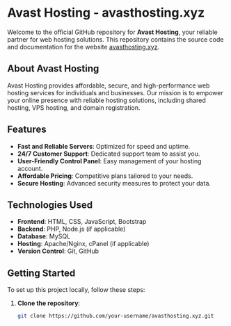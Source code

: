 # Avast Hosting - avasthosting.xyz

Welcome to the official GitHub repository for **Avast Hosting**, your reliable partner for web hosting solutions. This repository contains the source code and documentation for the website [avasthosting.xyz](https://avasthosting.xyz).

## About Avast Hosting

Avast Hosting provides affordable, secure, and high-performance web hosting services for individuals and businesses. Our mission is to empower your online presence with reliable hosting solutions, including shared hosting, VPS hosting, and domain registration.

## Features

- **Fast and Reliable Servers**: Optimized for speed and uptime.
- **24/7 Customer Support**: Dedicated support team to assist you.
- **User-Friendly Control Panel**: Easy management of your hosting account.
- **Affordable Pricing**: Competitive plans tailored to your needs.
- **Secure Hosting**: Advanced security measures to protect your data.

## Technologies Used

- **Frontend**: HTML, CSS, JavaScript, Bootstrap
- **Backend**: PHP, Node.js (if applicable)
- **Database**: MySQL
- **Hosting**: Apache/Nginx, cPanel (if applicable)
- **Version Control**: Git, GitHub

## Getting Started

To set up this project locally, follow these steps:

1. **Clone the repository**:
   ```bash
   git clone https://github.com/your-username/avasthosting.xyz.git
